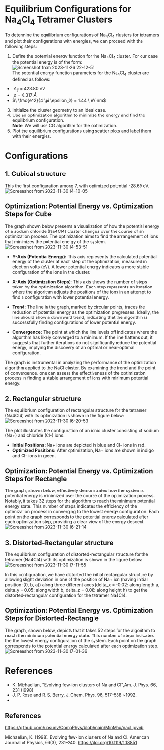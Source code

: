 # Equilibrium Configurations for Na<sub>4</sub>Cl<sub>4</sub> Tetramer Clusters

To determine the equilibrium configurations of Na<sub>4</sub>Cl<sub>4</sub> clusters for tetramers and plot their configurations with energies, we can proceed with the following steps:

1. Define the potential energy function for the Na<sub>4</sub>Cl<sub>4</sub> cluster.
   For our case the potential energy is of the form:
![Screenshot from 2023-11-26 22-12-51](https://github.com/tirthbha/23-Homework7G1/assets/143649367/afc6ae15-76d1-41ef-80e6-0ca3a6e33c25)  
The potential energy function parameters for the Na<sub>4</sub>Cl<sub>4</sub> cluster are defined as follows:
- $\ A_{ij} = 423.80 \ eV$
- $\ \rho = 0.317 \ Å$
- $\ \frac{e^2}{4 \pi \epsilon_0} = 1.44 \ eV·nm$


3. Initialize the cluster geometry to an ideal case.
4. Use an optimization algorithm to minimize the energy and find the equilibrium configuration.  
   **Note**: We will use CG algorithm for the optimization.
6. Plot the equilibrium configurations using scatter plots and label them with their energies.

# Configurations
## 1. Cubical structure
   This the first configuration among 7, with optimized potential -28.69 eV.
   ![Screenshot from 2023-11-30 14-10-05](https://github.com/tirthbha/23-Homework7G1/assets/143649367/22b9d223-0104-4127-a7b7-067413e24069)

   ## Optimization: Potential Energy vs. Optimization Steps for Cube

The graph shown below presents a visualization of how the potential energy of a sodium chloride (Na4Cl4) cluster changes over the course of an optimization process. The optimization aims to find the arrangement of ions that minimizes the potential energy of the system.  
![Screenshot from 2023-11-30 14-53-51](https://github.com/tirthbha/23-Homework7G1/assets/143649367/2418e0b3-72f0-4f0f-bc81-04f9aa1f68a9)



- **Y-Axis (Potential Energy):** This axis represents the calculated potential energy of the cluster at each step of the optimization, measured in electron volts (eV). A lower potential energy indicates a more stable configuration of the ions in the cluster.
  
- **X-Axis (Optimization Steps):** This axis shows the number of steps taken by the optimization algorithm. Each step represents an iteration where the algorithm adjusts the positions of the ions in an attempt to find a configuration with lower potential energy.
  
- **Trend:** The line in the graph, marked by circular points, traces the reduction of potential energy as the optimization progresses. Ideally, the line should show a downward trend, indicating that the algorithm is successfully finding configurations of lower potential energy.



- **Convergence:** The point at which the line levels off indicates where the algorithm has likely converged to a minimum. If the line flattens out, it suggests that further iterations do not significantly reduce the potential energy, implying the discovery of an optimal or near-optimal configuration.


The graph is instrumental in analyzing the performance of the optimization algorithm applied to the NaCl cluster. By examining the trend and the point of convergence, one can assess the effectiveness of the optimization process in finding a stable arrangement of ions with minimum potential energy.
## 2. Rectangular structure

The equilibrium configuration of rectangular structure for the tetramer (Na4Cl4) with its optimization is shown in the figure below:  
![Screenshot from 2023-11-30 16-20-53](https://github.com/tirthbha/23-Homework7G1/assets/143649367/fd02f960-11c0-4d48-b392-068b8670d2e0)    

The plot illustrates the configuration of an ionic cluster consisting of sodium (Na+) and chloride (Cl-) ions. 

- **Initial Positions:** Na+ ions are depicted in blue and Cl- ions in red.
- **Optimized Positions:** After optimization, Na+ ions are shown in indigo and Cl- ions in green.


 ## Optimization: Potential Energy vs. Optimization Steps for Rectangle

The graph, shown below, effectively demonstrates how the system's potential energy is minimized over the course of the optimization process. Notably, it takes 32 steps for the algorithm to reach the minimum potential energy state. This number of steps indicates the efficiency of the optimization process in converging to the lowest energy configuration. Each point on the graph corresponds to the potential energy calculated after each optimization step, providing a clear view of the energy descent.
![Screenshot from 2023-11-30 16-21-14](https://github.com/tirthbha/23-Homework7G1/assets/143649367/4b7c40f2-b1cf-44b9-a546-997aa1e32a47)  

## 3. Distorted-Rectangular structure
The equilibrium configuration of distorted-rectangular structure for the tetramer (Na4Cl4) with its optimization is shown in the figure below:    
![Screenshot from 2023-11-30 17-11-55](https://github.com/tirthbha/23-Homework7G1/assets/143649367/fd88016f-812e-4c5b-a6d5-c3e3f394682e)  

In this configuration, we have distorted  the  initial rectangular structure by allowing slight deviation in one of the position of Na+ ion (having initial position: (0, b, a))  along three different axes (delta_x = -0.02: along length a, delta_y = 0.05: along width b, delta_z = 0.08: along height h) to get the distorted-rectangular configuration for the tetramer Na4Cl4.


 ## Optimization: Potential Energy vs. Optimization Steps for Distorted-Rectangle
 
The graph, shown below, depicts that it takes 52 steps for the algorithm to reach the minimum potential energy state. This number of steps indicates the  the lowest energy configuration of the system. Each point on the graph corresponds to the potential energy calculated after each optimization step.  
![Screenshot from 2023-11-30 17-01-36](https://github.com/tirthbha/23-Homework7G1/assets/143649367/fe559eed-893b-485a-8563-f49468fef555)



   
# References
   -  K. Michaelian, "Evolving few-ion clusters of Na and Cl",Am. J. Phys. 66, 231 (1998)
   -  J. P. Rose and R. S. Berry, J. Chem. Phys. 96, 517–538 ~1992.
   -


## References

https://github.com/ubsuny/CompPhys/blob/main/MinMax/nacl.ipynb


  Michaelian, K. (1998). Evolving few-ion clusters of Na and Cl. American Journal of Physics, 66(3), 231–240. https://doi.org/10.1119/1.18851


